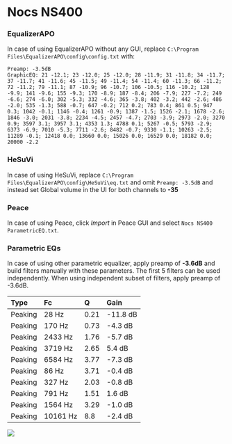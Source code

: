 # Nocs NS400

### EqualizerAPO
In case of using EqualizerAPO without any GUI, replace `C:\Program Files\EqualizerAPO\config\config.txt`
with:
```
Preamp: -3.5dB
GraphicEQ: 21 -12.1; 23 -12.0; 25 -12.0; 28 -11.9; 31 -11.8; 34 -11.7; 37 -11.7; 41 -11.6; 45 -11.5; 49 -11.4; 54 -11.4; 60 -11.3; 66 -11.2; 72 -11.2; 79 -11.1; 87 -10.9; 96 -10.7; 106 -10.5; 116 -10.2; 128 -9.9; 141 -9.6; 155 -9.3; 170 -8.9; 187 -8.4; 206 -7.9; 227 -7.2; 249 -6.6; 274 -6.0; 302 -5.3; 332 -4.6; 365 -3.8; 402 -3.2; 442 -2.6; 486 -2.0; 535 -1.3; 588 -0.7; 647 -0.2; 712 0.2; 783 0.4; 861 0.5; 947 0.3; 1042 -0.1; 1146 -0.4; 1261 -0.9; 1387 -1.5; 1526 -2.1; 1678 -2.6; 1846 -3.0; 2031 -3.8; 2234 -4.5; 2457 -4.7; 2703 -3.9; 2973 -2.0; 3270 0.9; 3597 3.1; 3957 3.1; 4353 1.3; 4788 0.1; 5267 -0.5; 5793 -2.9; 6373 -6.9; 7010 -5.3; 7711 -2.6; 8482 -0.7; 9330 -1.1; 10263 -2.5; 11289 -0.1; 12418 0.0; 13660 0.0; 15026 0.0; 16529 0.0; 18182 0.0; 20000 -2.2
```

### HeSuVi
In case of using HeSuVi, replace `C:\Program Files\EqualizerAPO\config\HeSuVi\eq.txt` and omit `Preamp:
-3.5dB` and instead set Global volume in the UI for both channels to **-35**

### Peace
In case of using Peace, click *Import* in Peace GUI and select `Nocs NS400 ParametricEQ.txt`.

### Parametric EQs
In case of using other parametric equalizer, apply preamp of **-3.6dB** and build filters manually
with these parameters. The first 5 filters can be used independently.
When using independent subset of filters, apply preamp of -3.6dB.

| Type    | Fc       |    Q | Gain     |
|:--------|:---------|:-----|:---------|
| Peaking | 28 Hz    | 0.21 | -11.8 dB |
| Peaking | 170 Hz   | 0.73 | -4.3 dB  |
| Peaking | 2433 Hz  | 1.76 | -5.7 dB  |
| Peaking | 3719 Hz  | 2.65 | 5.4 dB   |
| Peaking | 6584 Hz  | 3.77 | -7.3 dB  |
| Peaking | 86 Hz    | 3.71 | -0.4 dB  |
| Peaking | 327 Hz   | 2.03 | -0.8 dB  |
| Peaking | 791 Hz   | 1.51 | 1.6 dB   |
| Peaking | 1564 Hz  | 3.29 | -1.0 dB  |
| Peaking | 10161 Hz | 8.8  | -2.4 dB  |

![](https://raw.githubusercontent.com/jaakkopasanen/AutoEq/master/results/headphonecom/sbaf-serious/Nocs%20NS400/Nocs%20NS400.png)